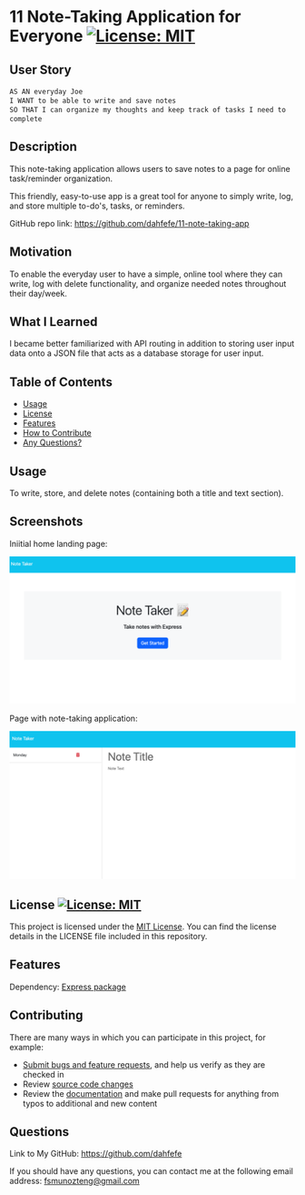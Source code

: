 # 11 Note-Taking Application for Everyone  [![License: MIT](https://img.shields.io/badge/License-MIT-yellow.svg)](https://opensource.org/licenses/MIT)

## User Story

```
AS AN everyday Joe
I WANT to be able to write and save notes
SO THAT I can organize my thoughts and keep track of tasks I need to complete
```

## Description

This note-taking application allows users to save notes to a page for online task/reminder organization.

This friendly, easy-to-use app is a great tool for anyone to simply write, log, and store multiple to-do's, tasks, or reminders. 

GitHub repo link: https://github.com/dahfefe/11-note-taking-app

## Motivation
  
To enable the everyday user to have a simple, online tool where they can write, log with delete functionality, and organize needed notes throughout their day/week. 

## What I Learned
  
I became better familiarized with API routing in addition to storing user input data onto a JSON file that acts as a database storage for user input. 

## Table of Contents

- [Usage](#usage)
- [License](#license)
- [Features](#features)
- [How to Contribute](#contributing)
- [Any Questions?](#questions)

## Usage

To write, store, and delete notes (containing both a title and text section). 

## Screenshots 

Iniitial home landing page:

![image](./public/images/1.png)

Page with note-taking application: 

![image](./public/images/2.png)

## License [![License: MIT](https://img.shields.io/badge/License-MIT-yellow.svg)](https://opensource.org/licenses/MIT)

This project is licensed under the [MIT License](https://opensource.org/license/mit). You can find the license details in the LICENSE file included in this repository.

## Features
  
Dependency: [Express package](https://www.npmjs.com/package/express)

## Contributing

There are many ways in which you can participate in this project, for example:

* [Submit bugs and feature requests](https://github.com/dahfefe/11-note-taking-app/issues), and help us verify as they are checked in
* Review [source code changes](https://github.com/dahfefe/11-note-taking-app/pulls)
* Review the [documentation](https://github.com/microsoft/vscode-docs) and make pull requests for anything from typos to additional and new content

## Questions
  
Link to My GitHub: https://github.com/dahfefe

If you should have any questions, you can contact me at the following email address: fsmunozteng@gmail.com

